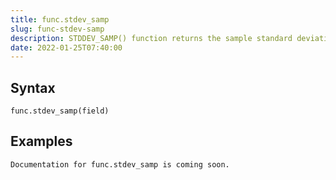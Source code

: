```yaml
---
title: func.stdev_samp
slug: func-stdev-samp
description: STDDEV_SAMP() function returns the sample standard deviation of an expression
date: 2022-01-25T07:40:00
---
```



## Syntax



```
func.stdev_samp(field)
```


## Examples



```
Documentation for func.stdev_samp is coming soon.
```
